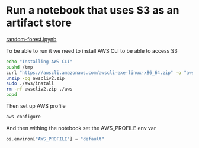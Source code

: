 # Run a notebook that uses S3 as an artifact store

[random-forest.ipynb](../web-service-mlflow/random-forest.ipynb)

To be able to run it we need to install AWS CLI to be able to access S3

```bash
echo "Installing AWS CLI"
pushd /tmp
curl "https://awscli.amazonaws.com/awscli-exe-linux-x86_64.zip" -o "awscliv2.zip"
unzip -qq awscliv2.zip
sudo ./aws/install
rm -rf awscliv2.zip ./aws
popd
```

Then set up AWS profile
```bash
aws configure
```

And then withing the notebook set the AWS_PROFILE env var
```python
os.environ["AWS_PROFILE"] = "default"
```